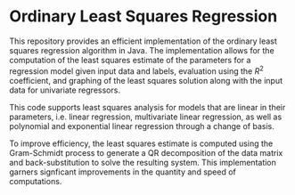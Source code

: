 # Ordinary Least Squares Regression

This repository provides an efficient implementation of the ordinary least squares regression algorithm in Java. The implementation allows for the computation of the least squares estimate of the parameters for a regression model given input data and labels, evaluation using the $R^2$ coefficient, and graphing of the least squares solution along with the input data for univariate regressors.

This code supports least squares analysis for models that are linear in their parameters, i.e. linear regression, multivariate linear regression, as well as polynomial and exponential linear regression through a change of basis.

To improve efficiency, the least squares estimate is computed using the Gram-Schmidt process to generate a QR decomposition of the data matrix and back-substitution to solve the resulting system. This implementation garners signficant improvements in the quantity and speed of computations.
